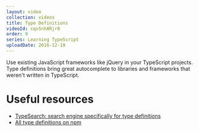 ```yaml
---
layout: video
collection: videos
title: Type Definitions
videoId: cqv5nhARjr8
order: 9
series: Learning TypeScript
uploadDate: 2016-12-19
---
```


Use existing JavaScript frameworks like jQuery in your TypeScript projects. Type definitions bring great autocomplete to libraries and frameworks that weren't written in TypeScript.

# Useful resources
* <a href="https://microsoft.github.io/TypeSearch/" target="_blank">TypeSearch: search engine specifically for type definitions</a>
* <a href="https://www.npmjs.com/~types" target="_blank">All type definitions on npm</a>